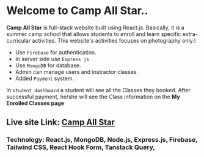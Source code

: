 # Welcome to Camp All Star..

**Camp All Star** is full-stack website built using React.js. Basically, it is a summer camp school that allows students to enroll and learn specific extra-curricular activities. This website's activities focuses on photography only.!
- Use `Firebase` for authentication.
- In server side use `Express js`
- Use `MongoDB` for database.
- Admin can manage users and instractor classes.
- Added `Payment` system.

In `student dashboard` a student will see all the Classes they booked. After successful payment, he/she will see the Class information  on the **My Enrolled Classes page** 

## Live site Link: [Camp All Star](https://www.google.com/)

### Technology: React.js, MongoDB, Node.js, Express.js, Firebase, Tailwind CSS, React Hook Form, Tanstack Query,  